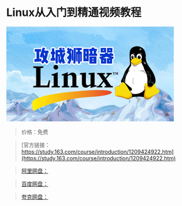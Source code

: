 # Linux从入门到精通视频教程

![img](../../../assets/study163/free/cc2cd5ca8d97413d9885d8bd78326a3a.jpg)

> 价格：免费

> [官方链接：https://study.163.com/course/introduction/1209424922.htm](https://study.163.com/course/introduction/1209424922.htm)

> [阿里网盘：]()

> [百度网盘：]()

> [夸克网盘：]()
